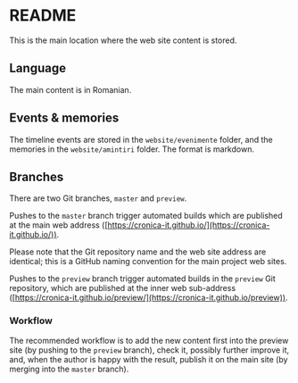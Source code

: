 # README

This is the main location where the web site content is stored.

## Language

The main content is in Romanian.

## Events & memories

The timeline events are stored in the `website/evenimente` folder,
and the memories in the `website/amintiri` folder. The format is
markdown.

## Branches

There are two Git branches, `master` and `preview`.

Pushes to the `master` branch trigger automated builds which are
published at the main web address
([https://cronica-it.github.io/](https://cronica-it.github.io/)).

Please note that the Git repository name and the web site address
are identical; this is a GitHub naming convention for the main
project web sites.

Pushes to the `preview` branch trigger automated builds in the
`preview` Git repository, which are published at the inner web sub-address
([https://cronica-it.github.io/preview/](https://cronica-it.github.io/preview)).

### Workflow

The recommended workflow is to add the new content first into the
preview site (by pushing to the `preview` branch), check it,
possibly further improve it, and, when
the author is happy with the result, publish it on the main site
(by merging into the `master` branch).
